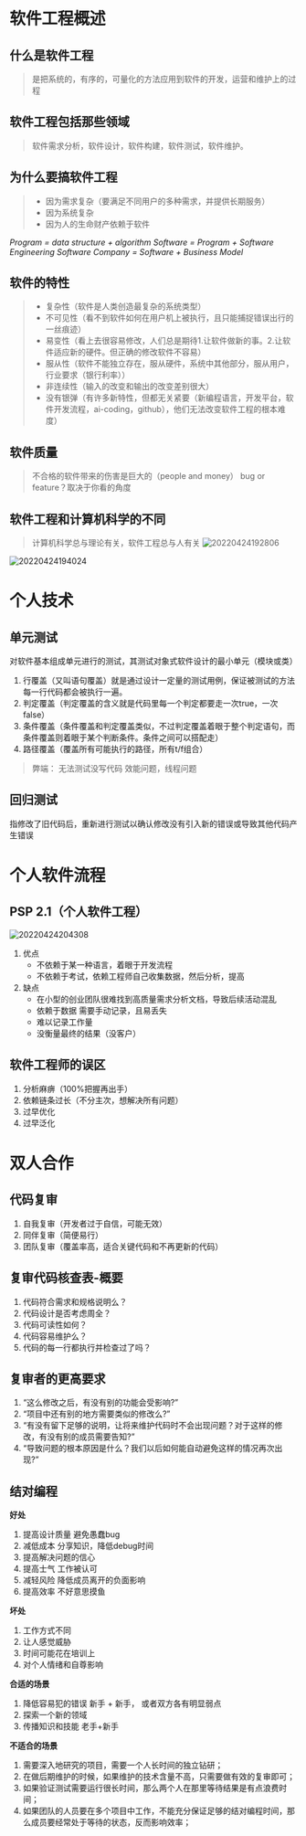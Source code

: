 # 软件工程概述
## 什么是软件工程
>是把系统的，有序的，可量化的方法应用到软件的开发，运营和维护上的过程  
##  软件工程包括那些领域
>软件需求分析，软件设计，软件构建，软件测试，软件维护。
## 为什么要搞软件工程
>    - 因为需求复杂（要满足不同用户的多种需求，并提供长期服务）
>    - 因为系统复杂
>    - 因为人的生命财产依赖于软件  

*Program = data structure + algorithm
Software = Program + Software Engineering
Software Company = Software + Business Model*
## 软件的特性
> - 复杂性（软件是人类创造最复杂的系统类型） 
> - 不可见性（看不到软件如何在用户机上被执行，且只能捕捉错误出行的一丝痕迹）
> - 易变性（看上去很容易修改，人们总是期待1.让软件做新的事。2.让软件适应新的硬件。但正确的修改软件不容易）
> - 服从性（软件不能独立存在，服从硬件，系统中其他部分，服从用户，行业要求（银行利率））
> - 非连续性（输入的改变和输出的改变差别很大）
> - 没有银弹（有许多新特性，但都无关紧要（新编程语言，开发平台，软件开发流程，ai-coding，github），他们无法改变软件工程的根本难度）  
## 软件质量
>   不合格的软件带来的伤害是巨大的（people and money）
>   bug or feature？取决于你看的角度 
## 软件工程和计算机科学的不同
>计算机科学总与理论有关，软件工程总与人有关
![20220424192806](https://raw.githubusercontent.com/GWrety/Ima/master/images/20220424192806.png)  

![20220424194024](https://raw.githubusercontent.com/GWrety/Ima/master/images/20220424194024.png)

# 个人技术
## 单元测试
对软件基本组成单元进行的测试，其测试对象式软件设计的最小单元（模块或类）
1. 行覆盖（又叫语句覆盖）就是通过设计一定量的测试用例，保证被测试的方法每一行代码都会被执行一遍。
2. 判定覆盖（判定覆盖的含义就是代码里每一个判定都要走一次true，一次false）
3. 条件覆盖（条件覆盖和判定覆盖类似，不过判定覆盖着眼于整个判定语句，而条件覆盖则着眼于某个判断条件。条件之间可以搭配走）
4. 路径覆盖（覆盖所有可能执行的路径，所有t/f组合）
>弊端： 无法测试没写代码 效能问题，线程问题
## 回归测试
指修改了旧代码后，重新进行测试以确认修改没有引入新的错误或导致其他代码产生错误

# 个人软件流程
## PSP 2.1（个人软件工程）
![20220424204308](https://raw.githubusercontent.com/GWrety/Ima/master/images/20220424204308.png)  

1. 优点
   - 不依赖于某一种语言，着眼于开发流程
   - 不依赖于考试，依赖工程师自己收集数据，然后分析，提高
2. 缺点
   - 在小型的创业团队很难找到高质量需求分析文档，导致后续活动混乱
   - 依赖于数据 需要手动记录，且易丢失
   - 难以记录工作量
   - 没衡量最终的结果（没客户）
## 软件工程师的误区
1. 分析麻痹（100%把握再出手）
2. 依赖链条过长（不分主次，想解决所有问题）
3. 过早优化
4. 过早泛化

# 双人合作
## 代码复审
1. 自我复审（开发者过于自信，可能无效）
2. 同伴复审（简便易行）
3. 团队复审（覆盖率高，适合关键代码和不再更新的代码）
## 复审代码核查表-概要
1. 代码符合需求和规格说明么？ 
2. 代码设计是否考虑周全？
3. 代码可读性如何？ 
4. 代码容易维护么？
5. 代码的每一行都执行并检查过了吗？  
## 复审者的更高要求
1. “这么修改之后，有没有别的功能会受影响?”
2. “项目中还有别的地方需要类似的修改么?”
3. “有没有留下足够的说明，让将来维护代码时不会出现问题？对于这样的修改，有没有别的成员需要告知?”
4. “导致问题的根本原因是什么？我们以后如何能自动避免这样的情况再次出现?”
## 结对编程

**好处**
1. 提高设计质量 避免愚蠢bug
2. 减低成本 分享知识，降低debug时间
3. 提高解决问题的信心
4. 提高士气 工作被认可
5. 减轻风险 降低成员离开的负面影响
6. 提高效率 不好意思摸鱼  

**坏处**
1. 工作方式不同
2. 让人感觉威胁
3. 时间可能花在培训上
4. 对个人情绪和自尊影响

**合适的场景**
1. 降低容易犯的错误 新手 + 新手， 或者双方各有明显弱点
2. 探索一个新的领域
3. 传播知识和技能  老手+新手

**不适合的场景**
1. 需要深入地研究的项目，需要一个人长时间的独立钻研；
2. 在做后期维护的时候，如果维护的技术含量不高，只需要做有效的复审即可；
3. 如果验证测试需要运行很长时间，那么两个人在那里等待结果是有点浪费时间；
4. 如果团队的人员要在多个项目中工作，不能充分保证足够的结对编程时间，那么成员要经常处于等待的状态，反而影响效率；

